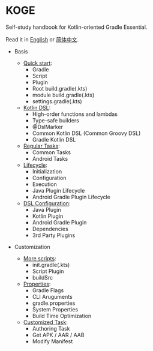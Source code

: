 # KOGE

Self-study handbook for Kotlin-oriented Gradle Essential.

Read it in [English](https://koge.2bab.me/#/) or [简体中文](https://koge.2bab.me/#/zh-cn/).


- Basis
  - [Quick start](/): 
    - Gradle
    - Script
    - Plugin
    - Root build.gradle(.kts)
    - module build.gradle(.kts)
    - settings.gradle(.kts)
  - [Kotlin DSL](/):
    - High-order functions and lambdas
    - Type-safe builders
    - @DslMarker
    - Common Kotlin DSL (Common Groovy DSL)
    - Gradle Kotlin DSL
  - [Regular Tasks](/):
    - Common Tasks
    - Android Tasks
  - [Lifecycle](/):
    - Initialization
    - Configuration
    - Execution
    - Java Plugin Lifecycle
    - Android Gradle Plugin Lifecycle
  - [DSL Configuration](/):
    - Java Plugin
    - Kotlin Plugin
    - Android Gradle Plugin
    - Dependencies
    - 3rd Party Plugins
  
- Customization
  - [More scripts](/):
    - init.gradle(.kts)
    - Script Plugin
    - buildSrc
  - [Properties](/):
    - Gradle Flags
    - CLI Aruguments
    - gradle.properties
    - System Properties
    - Build Time Optimization
  - [Customized Task](/):
    - Authoring Task
    - Get APK / AAR / AAB
    - Modify Manifest